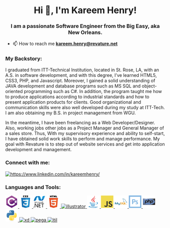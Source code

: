 <h1 align="center">Hi 👋, I'm Kareem Henry!</h1>
<h3 align="center">I am a passionate Software Engineer from the Big Easy, aka New Orleans.</h3>

- 📫 How to reach me **kareem.henry@revature.net**

<h3 align="left">My Backstory:</h3>
<p align="left">I graduated from ITT-Technical Institution, located in St. Rose, LA, with an A.S. in software development, and with this degree, I’ve learned HTML5, CSS3, PHP, and Javascript. Moreover, I gained a solid understanding of JAVA development and database programs such as MS SQL and object-oriented programming such as C#. In addition, the program taught me how to produce applications according to industrial standards and how to present application products for clients. Good organizational and communication skills were also well developed during my study at ITT-Tech. I am also obtaining my B.S. in project management from WGU. 

In the meantime, I have been freelancing as a Web Developer/Designer. Also, working jobs other jobs as a Project Manager and General Manager of a sales store. Thus, With my supervisory experience and ability to self-start, I have obtained solid work skills to perform and manage performance. My goal with Revature is to step out of website services and get into application development and management. 
</p>

<h3 align="left">Connect with me:</h3>
<p align="left">
<a href="https://linkedin.com/in/https://www.linkedin.com/in/kareemhenry/" target="blank"><img align="center" src="https://raw.githubusercontent.com/rahuldkjain/github-profile-readme-generator/master/src/images/icons/Social/linked-in-alt.svg" alt="https://www.linkedin.com/in/kareemhenry/" height="30" width="40" /></a>
</p>

<h3 align="left">Languages and Tools:</h3>
<p align="left"> <a href="https://www.w3schools.com/cs/" target="_blank" rel="noreferrer"> <img src="https://raw.githubusercontent.com/devicons/devicon/master/icons/csharp/csharp-original.svg" alt="csharp" width="40" height="40"/> </a> <a href="https://www.w3schools.com/css/" target="_blank" rel="noreferrer"> <img src="https://raw.githubusercontent.com/devicons/devicon/master/icons/css3/css3-original-wordmark.svg" alt="css3" width="40" height="40"/> </a> <a href="https://dotnet.microsoft.com/" target="_blank" rel="noreferrer"> <img src="https://raw.githubusercontent.com/devicons/devicon/master/icons/dot-net/dot-net-original-wordmark.svg" alt="dotnet" width="40" height="40"/> </a> <a href="https://www.w3.org/html/" target="_blank" rel="noreferrer"> <img src="https://raw.githubusercontent.com/devicons/devicon/master/icons/html5/html5-original-wordmark.svg" alt="html5" width="40" height="40"/> </a> <a href="https://www.adobe.com/in/products/illustrator.html" target="_blank" rel="noreferrer"> <img src="https://www.vectorlogo.zone/logos/adobe_illustrator/adobe_illustrator-icon.svg" alt="illustrator" width="40" height="40"/> </a> <a href="https://www.java.com" target="_blank" rel="noreferrer"> <img src="https://raw.githubusercontent.com/devicons/devicon/master/icons/java/java-original.svg" alt="java" width="40" height="40"/> </a> <a href="https://developer.mozilla.org/en-US/docs/Web/JavaScript" target="_blank" rel="noreferrer"> <img src="https://raw.githubusercontent.com/devicons/devicon/master/icons/javascript/javascript-original.svg" alt="javascript" width="40" height="40"/> </a> <a href="https://www.mysql.com/" target="_blank" rel="noreferrer"> <img src="https://raw.githubusercontent.com/devicons/devicon/master/icons/mysql/mysql-original-wordmark.svg" alt="mysql" width="40" height="40"/> </a> <a href="https://www.photoshop.com/en" target="_blank" rel="noreferrer"> <img src="https://raw.githubusercontent.com/devicons/devicon/master/icons/photoshop/photoshop-line.svg" alt="photoshop" width="40" height="40"/> </a> <a href="https://www.php.net" target="_blank" rel="noreferrer"> <img src="https://raw.githubusercontent.com/devicons/devicon/master/icons/php/php-original.svg" alt="php" width="40" height="40"/> </a> <a href="https://www.python.org" target="_blank" rel="noreferrer"> <img src="https://raw.githubusercontent.com/devicons/devicon/master/icons/python/python-original.svg" alt="python" width="40" height="40"/> </a> <a href="https://www.adobe.com/products/xd.html" target="_blank" rel="noreferrer"> <img src="https://cdn.worldvectorlogo.com/logos/adobe-xd.svg" alt="xd" width="40" height="40"/> </a> <a href="https://www.pega.com/why-pega" target="_blank" rel="noreferrer"> <img src="https://logodix.com/logo/2057759.jpg" alt="pega" width="40" height="40"/> </a> <a href="https://www.axelos.com/certifications/itil-service-management/what-is-itil" target="_blank" rel="noreferrer"> <img src="https://i.dlpng.com/static/png/7021904_preview.png" alt="itil" width="40" height="40"/> </a> </p>